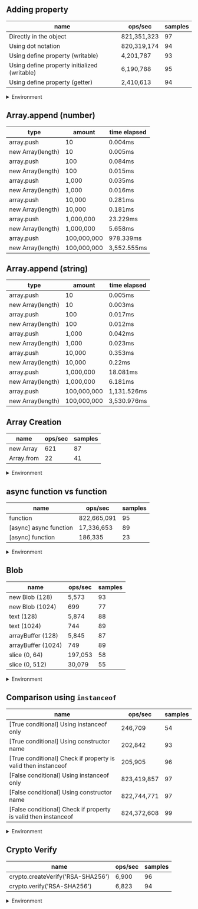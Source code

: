 ## Adding property

|name|ops/sec|samples|
|-|-|-|
|Directly in the object|821,351,323|97|
|Using dot notation|820,319,174|94|
|Using define property (writable)|4,201,787|93|
|Using define property initialized (writable)|6,190,788|95|
|Using define property (getter)|2,410,613|94|


<details>
<summary>Environment</summary>

* __Machine:__ linux x64 | 4 vCPUs | 15.6GB Mem
* __Run:__ Sun Mar 10 2024 15:33:27 GMT+0000 (Coordinated Universal Time)
</details>

<!--
{"environment":{"platform":"linux","arch":"x64","cpus":4,"totalMemory":15.606491088867188},"benchmarks":[{"name":"Directly in the object","opsSec":821351323.368965,"samples":7},{"name":"Using dot notation","opsSec":820319174.2976774,"samples":6},{"name":"Using define property (writable)","opsSec":4201786.648696174,"samples":5},{"name":"Using define property initialized (writable)","opsSec":6190788.4554243125,"samples":4},{"name":"Using define property (getter)","opsSec":2410612.572721549,"samples":4}]}-->

## Array.append (number)

|type|amount|time elapsed|
|-|-|-|
array.push|10|0.004ms
new Array(length)|10|0.005ms
array.push|100|0.084ms
new Array(length)|100|0.015ms
array.push|1,000|0.035ms
new Array(length)|1,000|0.016ms
array.push|10,000|0.281ms
new Array(length)|10,000|0.181ms
array.push|1,000,000|23.229ms
new Array(length)|1,000,000|5.658ms
array.push|100,000,000|978.339ms
new Array(length)|100,000,000|3,552.555ms
## Array.append (string)

|type|amount|time elapsed|
|-|-|-|
array.push|10|0.005ms
new Array(length)|10|0.003ms
array.push|100|0.017ms
new Array(length)|100|0.012ms
array.push|1,000|0.042ms
new Array(length)|1,000|0.023ms
array.push|10,000|0.353ms
new Array(length)|10,000|0.22ms
array.push|1,000,000|18.081ms
new Array(length)|1,000,000|6.181ms
array.push|100,000,000|1,131.526ms
new Array(length)|100,000,000|3,530.976ms

## Array Creation

|name|ops/sec|samples|
|-|-|-|
|new Array|621|87|
|Array.from|22|41|


<details>
<summary>Environment</summary>

* __Machine:__ linux x64 | 4 vCPUs | 15.6GB Mem
* __Run:__ Sun Mar 10 2024 15:35:53 GMT+0000 (Coordinated Universal Time)
</details>

<!--
{"environment":{"platform":"linux","arch":"x64","cpus":4,"totalMemory":15.606491088867188},"benchmarks":[{"name":"new Array","opsSec":621.375556640941,"samples":5},{"name":"Array.from","opsSec":22.334616281993455,"samples":2}]}-->

## async function vs function

|name|ops/sec|samples|
|-|-|-|
|function|822,665,091|95|
|[async] async function|17,336,653|89|
|[async] function|186,335|23|


<details>
<summary>Environment</summary>

* __Machine:__ linux x64 | 4 vCPUs | 15.6GB Mem
* __Run:__ Sun Mar 10 2024 15:37:12 GMT+0000 (Coordinated Universal Time)
</details>

<!--
{"environment":{"platform":"linux","arch":"x64","cpus":4,"totalMemory":15.606491088867188},"benchmarks":[{"name":"function","opsSec":822665091.0789245,"samples":7},{"name":"[async] async function","opsSec":17336653.28136399,"samples":10},{"name":"[async] function","opsSec":186335.1928222448,"samples":3}]}-->

## Blob

|name|ops/sec|samples|
|-|-|-|
|new Blob (128)|5,573|93|
|new Blob (1024)|699|77|
|text (128)|5,874|88|
|text (1024)|744|89|
|arrayBuffer (128)|5,845|87|
|arrayBuffer (1024)|749|89|
|slice (0, 64)|197,053|58|
|slice (0, 512)|30,079|55|


<details>
<summary>Environment</summary>

* __Machine:__ linux x64 | 4 vCPUs | 15.6GB Mem
* __Run:__ Sun Mar 10 2024 15:38:58 GMT+0000 (Coordinated Universal Time)
</details>

<!--
{"environment":{"platform":"linux","arch":"x64","cpus":4,"totalMemory":15.606491088867188},"benchmarks":[{"name":"new Blob (128)","opsSec":5573.04332025319,"samples":7},{"name":"new Blob (1024)","opsSec":699.3468510897019,"samples":2},{"name":"text (128)","opsSec":5873.502290047546,"samples":6},{"name":"text (1024)","opsSec":744.4357347965031,"samples":2},{"name":"arrayBuffer (128)","opsSec":5844.631103883418,"samples":6},{"name":"arrayBuffer (1024)","opsSec":748.5117203317021,"samples":4},{"name":"slice (0, 64)","opsSec":197053.04080328834,"samples":3},{"name":"slice (0, 512)","opsSec":30079.48107779887,"samples":5}]}-->

## Comparison using `instanceof`

|name|ops/sec|samples|
|-|-|-|
|[True conditional] Using instanceof only|246,709|54|
|[True conditional] Using constructor name|202,842|93|
|[True conditional] Check if property is valid then instanceof |205,905|96|
|[False conditional] Using instanceof only|823,419,857|97|
|[False conditional] Using constructor name|822,744,771|97|
|[False conditional] Check if property is valid then instanceof |824,372,608|99|


<details>
<summary>Environment</summary>

* __Machine:__ linux x64 | 4 vCPUs | 15.6GB Mem
* __Run:__ Sun Mar 10 2024 15:40:51 GMT+0000 (Coordinated Universal Time)
</details>

<!--
{"environment":{"platform":"linux","arch":"x64","cpus":4,"totalMemory":15.606487274169922},"benchmarks":[{"name":"[True conditional] Using instanceof only","opsSec":246708.61456165017,"samples":3},{"name":"[True conditional] Using constructor name","opsSec":202842.47968187582,"samples":3},{"name":"[True conditional] Check if property is valid then instanceof ","opsSec":205904.6384825214,"samples":3},{"name":"[False conditional] Using instanceof only","opsSec":823419856.7551914,"samples":7},{"name":"[False conditional] Using constructor name","opsSec":822744770.7873706,"samples":7},{"name":"[False conditional] Check if property is valid then instanceof ","opsSec":824372608.2806928,"samples":7}]}-->

## Crypto Verify

|name|ops/sec|samples|
|-|-|-|
|crypto.createVerify('RSA-SHA256')|6,900|96|
|crypto.verify('RSA-SHA256')|6,823|94|


<details>
<summary>Environment</summary>

* __Machine:__ linux x64 | 4 vCPUs | 15.6GB Mem
* __Run:__ Sun Mar 10 2024 15:42:01 GMT+0000 (Coordinated Universal Time)
</details>

<!--
{"environment":{"platform":"linux","arch":"x64","cpus":4,"totalMemory":15.606491088867188},"benchmarks":[{"name":"crypto.createVerify('RSA-SHA256')","opsSec":6900.054993143359,"samples":4},{"name":"crypto.verify('RSA-SHA256')","opsSec":6823.142001641683,"samples":4}]}-->
